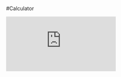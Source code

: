 #Calculator

[![Build Status](https://vk.com/away.php?utf=1&to=https%3A%2F%2Fgithub.com%2FMegadimon%2FCalculator-in-Travis)](https://vk.com/away.php?utf=1&to=https%3A%2F%2Fgithub.com%2FMegadimon%2FCalculator-in-Travis)
